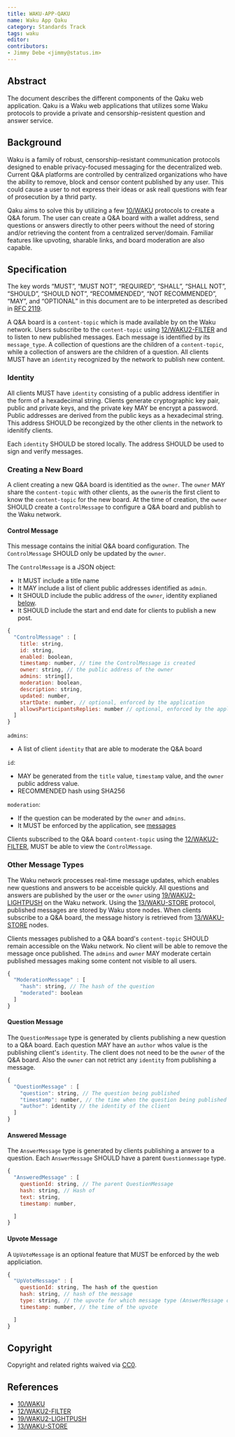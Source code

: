```yaml
---
title: WAKU-APP-QAKU
name: Waku App Qaku
category: Standards Track
tags: waku
editor: 
contributors: 
- Jimmy Debe <jimmy@status.im>
---
```


## Abstract

The document describes the different components of the Qaku web application.
Qaku is a Waku web applications that utilizes some Waku protocols to provide a private and
censorship-resistent question and answer service.

## Background

Waku is a family of robust,
censorship-resistant communication protocols designed to enable privacy-focused messaging for the decentralized web.
Current Q&A platforms are controlled by centralized organizations who have the ability to remove, 
block and censor content published by any user.
This could cause a user to not express their ideas or ask reall questions with fear of prosecution by a thrid party. 

Qaku aims to solve this by utilizing a few [10/WAKU](https://github.com/vacp2p/rfc-index/blob/main/waku/standards/core/10/waku2.md) protocols to create a Q&A forum.
The user can create a Q&A board with a wallet address, 
send questions or answers directly to other peers without the need of storing and/or retrieving the content from a centralized server/domain.
Familiar features like upvoting, sharable links, and board moderation are also capable.

## Specification

The key words “MUST”, “MUST NOT”, “REQUIRED”, “SHALL”, “SHALL NOT”, “SHOULD”,
“SHOULD NOT”, “RECOMMENDED”, “NOT RECOMMENDED”, “MAY”, and
“OPTIONAL” in this document are to be interpreted as described in [RFC 2119](https://www.ietf.org/rfc/rfc2119.txt).

A Q&A board is a `content-topic` which is made available by on the Waku network.
Users subscribe to the `content-topic` using [12/WAKU2-FILTER](https://github.com/vacp2p/rfc-index/blob/main/waku/standards/core/12/filter.md) and
to listen to new published messages.
Each message is identified by its `message_type`.
A collection of questions are the children of a `content-topic`,
while a collection of answers are the children of a question.
All clients MUST have an `identity` recognized by the network to publish new content.

### Identity

All clients MUST have `identity` consisting of a public address identifier in the form of a hexadecimal string.
Clients generate cryptographic key pair, public and private keys, and
the private key MAY be encrypt a password.
Public addresses are derived from the public keys as a hexadecimal string.
This address SHOULD be recongized by the other clients in the network to idenitify clients.

Each `identity` SHOULD be stored locally.
The address SHOULD be used to sign and verify messages.

### Creating a New Board

A client creating a new Q&A board is identitied as the `owner`.
The `owner` MAY share the `content-topic` with other clients, 
as the `owner`is the first client to know the `content-topic` for the new board.
At the time of creation, the `owner` SHOULD create a `ControlMessage` to configure a Q&A board 
and publish to the Waku network.


#### Control Message

This message contains the initial Q&A board configuration.
The `ControlMessage` SHOULD only be updated by the `owner`.

The `ControlMessage` is a JSON object:

-  It MUST include a title name
-  It MAY include a list of client public addresses identified as `admin`.
-  It SHOULD include the public address of the `owner`, identity explianed [below](#Identity).
-  It SHOULD include the start and end date for clients to publish a new post.

```js
{
  "ControlMessage" : [
    title: string,
    id: string,
    enabled: boolean,
    timestamp: number, // time the ControlMessage is created
    owner: string, // the public address of the owner
    admins: string[], 
    moderation: boolean, 
    description: string, 
    updated: number,
    startDate: number, // optional, enforced by the application
    allowsParticipantsReplies: number // optional, enforced by the application
  ]
}

```

`admins`:
- A list of client `identity` that are able to moderate the Q&A board

`id`:
- MAY be generated from the `title` value, `timestamp` value, and the `owner` public address value.
- RECOMMENDED hash using SHA256

`moderation`:

- If the question can be moderated by the `owner` and `admins`.
- It MUST be enforced by the application, see [messages](#Messsages)

 Clients subscribed to the Q&A board `content-topic` using the [12/WAKU2-FILTER](https://github.com/vacp2p/rfc-index/blob/main/waku/standards/core/12/filter.md),
 MUST be able to view the `ControlMessage`.

### Other Message Types

The Waku network processes real-time message updates, which enables new questions and
answers to be acceisble quickly.
All questions and answers are published by the user or
the `owner` using [19/WAKU2-LIGHTPUSH](https://github.com/vacp2p/rfc-index/blob/main/waku/standards/core/19/lightpush.md) on the Waku network.
Using the [13/WAKU-STORE](https://github.com/vacp2p/rfc-index/blob/main/waku/standards/core/13/store.md) protocol,
published messages are stored by Waku store nodes.
When clients subscribe to a Q&A board, the message history is retrieved from [13/WAKU-STORE](https://github.com/vacp2p/rfc-index/blob/main/waku/standards/core/13/store.md) nodes.

Clients messages published to a Q&A board's `content-topic` SHOULD remain accessible on the Waku network.
No client will be able to remove the message once published.
The `admins` and `owner` MAY moderate certain published messages making some content not visible to all users.
 
```js
{
  "ModerationMessage" : [
    "hash": string, // The hash of the question
    "moderated": boolean
  ]
}

```

#### Question Message

The `QuestionMessage` type is generated by clients publishing a new question to a Q&A board.
Each question MAY have an `author` whos value is the publishing client's `identity`.
The client does not need to be the `owner` of the Q&A board.
Also the `owner` can not retrict any `identity` from publishing a message.

```js
{
  "QuestionMessage" : [
    "question": string, // The question being published
    "timestamp": number, // the time when the question being published
    "author": identity // the identity of the client
  ]
}

```

#### Answered Message

The `AnswerMessage` type is generated by clients publishing a answer to a question. 
Each `AnswerMessage` SHOULD have a parent `Questionmessage` type.


```js
{
  "AnsweredMessage" : [
    questionId: string, // The parent QuestionMessage
    hash: string, // Hash of 
    text: string,
    timestamp: number,

  ]  
}

```

#### Upvote Message

A `UpVoteMessage` is an optional feature that MUST be enforced by the web appliciation.

```js
{
  "UpVoteMessage" : [
    questionId: string, The hash of the question
    hash: string, // hash of the message
    type: string, // the upvote for which message type (AnswerMessage or QuestionMessage)
    timestamp: number, // the time of the upvote

  ]
}
```

## Copyright
Copyright and related rights waived via [CC0](https://creativecommons.org/publicdomain/zero/1.0/).

## References

- [10/WAKU](https://github.com/vacp2p/rfc-index/blob/main/waku/standards/core/10/waku2.md)
- [12/WAKU2-FILTER](https://github.com/vacp2p/rfc-index/blob/main/waku/standards/core/12/filter.md)
- [19/WAKU2-LIGHTPUSH](https://github.com/vacp2p/rfc-index/blob/main/waku/standards/core/19/lightpush.md)
- [13/WAKU-STORE](https://github.com/vacp2p/rfc-index/blob/main/waku/standards/core/13/store.md)
